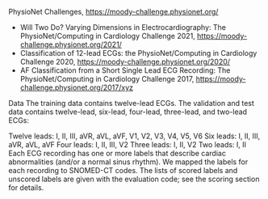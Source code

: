 PhysioNet Challenges, https://moody-challenge.physionet.org/
- Will Two Do? Varying Dimensions in Electrocardiography: The PhysioNet/Computing in Cardiology Challenge 2021, https://moody-challenge.physionet.org/2021/
- Classification of 12-lead ECGs: the PhysioNet/Computing in Cardiology Challenge 2020, https://moody-challenge.physionet.org/2020/
- AF Classification from a Short Single Lead ECG Recording: The PhysioNet/Computing in Cardiology Challenge 2017, https://moody-challenge.physionet.org/2017/xyz


Data
The training data contains twelve-lead ECGs. The validation and test data contains twelve-lead, six-lead, four-lead, three-lead, and two-lead ECGs:

Twelve leads: I, II, III, aVR, aVL, aVF, V1, V2, V3, V4, V5, V6
Six leads: I, II, III, aVR, aVL, aVF
Four leads: I, II, III, V2
Three leads: I, II, V2
Two leads: I, II
Each ECG recording has one or more labels that describe cardiac abnormalities (and/or a normal sinus rhythm). We mapped the labels for each recording to SNOMED-CT codes. The lists of scored labels and unscored labels are given with the evaluation code; see the scoring section for details.
